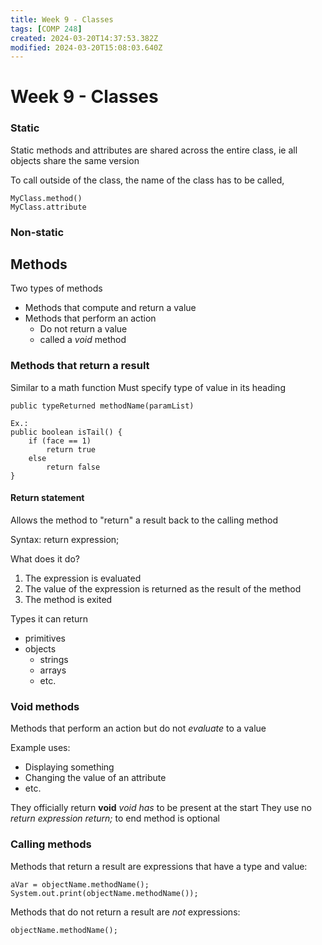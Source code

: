 ```yaml
---
title: Week 9 - Classes
tags: [COMP 248]
created: 2024-03-20T14:37:53.382Z
modified: 2024-03-20T15:08:03.640Z
---
```


# Week 9 - Classes


### Static
Static methods and attributes are shared across the entire class, ie all objects share the same version

To call outside of the class, the name of the class has to be called,
```
MyClass.method()
MyClass.attribute
```

### Non-static

## Methods

Two types of methods
- Methods that compute and return a value
- Methods that perform an action
	- Do not return a value
	- called a *void* method

### Methods that return a result
Similar to a math function
Must specify type of value in its heading
```
public typeReturned methodName(paramList)

Ex.:
public boolean isTail() {
	if (face == 1)
		return true
	else
		return false
}
```

#### Return statement
Allows the method to "return" a result back to the calling method

Syntax:
return expression;

What does it do?
1. The expression is evaluated
2. The value of the expression is returned as the result of the method
3. The method is exited

Types it can return
- primitives
- objects
	- strings
	- arrays
	- etc.

### Void methods
Methods that perform an action but do not *evaluate* to a value

Example uses:
- Displaying something
- Changing the value of an attribute
- etc.

They officially return **void**
*void* *has* to be present at the start
They use no *return expression*
*return;* to end method is optional

### Calling methods

Methods that return a result are expressions that have a type and value:
```
aVar = objectName.methodName();
System.out.print(objectName.methodName());
```

Methods that do not return a result are *not* expressions:
```
objectName.methodName();
```
